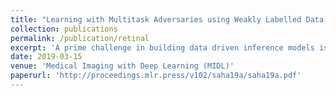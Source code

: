 ```yaml
---
title: "Learning with Multitask Adversaries using Weakly Labelled Data for Semantic Segmentation in Retinal Images"
collection: publications
permalink: /publication/retinal
excerpt: 'A prime challenge in building data driven inference models is the unavailability of statistically significant amount of labelled data. Since datasets are typically designed for a specific purpose, and accordingly are weakly labelled for only a single class instead of being exhaustively annotated. Despite there being multiple datasets which cumulatively represents a large corpus, their weak labelling poses challenge for direct use. In case of retinal images, they have inspired development of data driven learning based algorithms for segmenting anatomical landmarks like vessels and optic disc as well as pathologies like microaneurysms, hemorrhages, hard exudates and soft exudates. The aspiration is to learn to segment all such classes using only a single fully convolutional neural network (FCN), while the challenge being that there is no single training dataset with all classes annotated. We solve this problem by training a single network using separate weakly labelled datasets. Essentially we use an adversarial learning approach in addition to the classically employed objective of distortion loss minimization for semantic segmentation using FCN, where the objectives of discriminators are to learn to (a) predict which of the classes are actually present in the input fundus image, and (b) distinguish between manual annotations vs. segmented results for each of the classes. The first discriminator works to enforce the network to segment those classes which are present in the fundus image although may not have been annotated i.e. all retinal images have vessels while pathology datasets may not have annotated them in the dataset. The second discriminator contributes to making the segmentation result as realistic as possible. We experimentally demonstrate using weakly labelled datasets of DRIVE containing only annotations of vessels and IDRiD containing annotations for lesions and optic disc. Our method using a single FCN achieves competitive results over prior art for either vessel or optic disk or pathology segmentation on these datasets.'
date: 2019-03-15
venue: 'Medical Imaging with Deep Learning (MIDL)'
paperurl: 'http://proceedings.mlr.press/v102/saha19a/saha19a.pdf'
---
```


